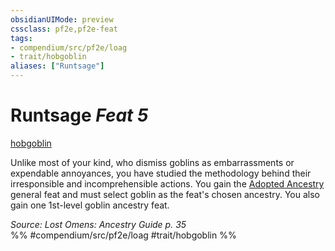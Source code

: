 ```yaml
---
obsidianUIMode: preview
cssclass: pf2e,pf2e-feat
tags:
- compendium/src/pf2e/loag
- trait/hobgoblin
aliases: ["Runtsage"]
---
```

# Runtsage  *Feat 5*  
[hobgoblin](../../Rules/traits/hobgoblin-locg.md)  


Unlike most of your kind, who dismiss goblins as embarrassments or expendable annoyances, you have studied the methodology behind their irresponsible and incomprehensible actions. You gain the [Adopted Ancestry](adopted-ancestry.md) general feat and must select goblin as the feat's chosen ancestry. You also gain one 1st-level goblin ancestry feat.

*Source: Lost Omens: Ancestry Guide p. 35*  
%% #compendium/src/pf2e/loag #trait/hobgoblin %%